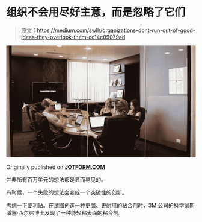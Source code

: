 # 组织不会用尽好主意，而是忽略了它们

> 原文：<https://medium.com/swlh/organizations-dont-run-out-of-good-ideas-they-overlook-them-cc14c09079ad>

![](img/6c32d9e5c21c1ce1676f49330ce1755f.png)

Originally published on [**JOTFORM.COM**](https://www.jotform.com/blog/overlooking-good-ideas/)

并非所有百万美元的想法都是显而易见的。

有时候，一个失败的想法会变成一个突破性的创新。

考虑一下便利贴。在试图创造一种更强、更耐用的粘合剂时，3M 公司的科学家斯潘塞·西尔弗博士发现了一种能轻粘表面的粘合剂。